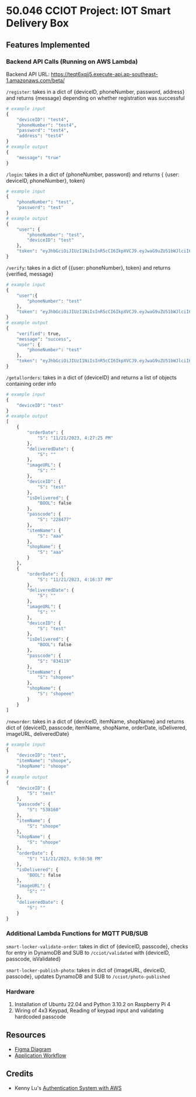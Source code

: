 # 50.046 CCIOT Project: IOT Smart Delivery Box


## Features Implemented

### Backend API Calls (Running on AWS Lambda)

Backend API URL:  https://teqt6xqjj5.execute-api.ap-southeast-1.amazonaws.com/beta/

`/register`: takes in a dict of {deviceID, phoneNumber, password, address} and returns {message} depending on whether registration was successful

```python
# example input
{
    "deviceID": "test4",
    "phoneNumber": "test4",
    "password": "test4",
    "address": "test4"
}
# example output
{
    "message": "true"
}
```

`/login`: takes in a dict of {phoneNumber, password} and returns { {user: deviceID, phoneNumber}, token}

```python
# example input
{
    "phoneNumber": "test",
    "password": "test"
}
# example output
{
    "user": {
        "phoneNumber": "test",
        "deviceID": "test"
    },
    "token": "eyJhbGciOiJIUzI1NiIsInR5cCI6IkpXVCJ9.eyJwaG9uZU51bWJlciI6InRlc3QiLCJkZXZpY2VJRCI6InRlc3QiLCJpYXQiOjE3MDA1NzQ0OTIsImV4cCI6MTcwMDU3ODA5Mn0.2YHZu6qIKU4nck9nubI0W52c1ym5hTa4Qsxcj8C69vE"
}
```

`/verify`: takes in a dict of {{user: phoneNumber}, token} and returns {verified, message}

```python
# example input
{
    "user":{
        "phoneNumber": "test"
    },
    "token": "eyJhbGciOiJIUzI1NiIsInR5cCI6IkpXVCJ9.eyJwaG9uZU51bWJlciI6InRlc3QiLCJkZXZpY2VJRCI6InRlc3QiLCJpYXQiOjE3MDA1NzQ0OTIsImV4cCI6MTcwMDU3ODA5Mn0.2YHZu6qIKU4nck9nubI0W52c1ym5hTa4Qsxcj8C69vE"
}
# example output
{
    "verified": true,
    "message": "success",
    "user": {
        "phoneNumber": "test"
    },
    "token": "eyJhbGciOiJIUzI1NiIsInR5cCI6IkpXVCJ9.eyJwaG9uZU51bWJlciI6InRlc3QiLCJkZXZpY2VJRCI6InRlc3QiLCJpYXQiOjE3MDA1NzQ0OTIsImV4cCI6MTcwMDU3ODA5Mn0.2YHZu6qIKU4nck9nubI0W52c1ym5hTa4Qsxcj8C69vE"
}
```

`/getallorders`: takes in a dict of {deviceID} and returns a list of objects containing order info

```python
# example input
{
    "deviceID": "test"
}
# example output
[
    {
        "orderDate": {
            "S": "11/21/2023, 4:27:25 PM"
        },
        "deliveredDate": {
            "S": ""
        },
        "imageURL": {
            "S": ""
        },
        "deviceID": {
            "S": "test"
        },
        "isDelivered": {
            "BOOL": false
        },
        "passcode": {
            "S": "228477"
        },
        "itemName": {
            "S": "aaa"
        },
        "shopName": {
            "S": "aaa"
        }
    },
    {
        "orderDate": {
            "S": "11/21/2023, 4:16:37 PM"
        },
        "deliveredDate": {
            "S": ""
        },
        "imageURL": {
            "S": ""
        },
        "deviceID": {
            "S": "test"
        },
        "isDelivered": {
            "BOOL": false
        },
        "passcode": {
            "S": "834119"
        },
        "itemName": {
            "S": "shopeee"
        },
        "shopName": {
            "S": "shopeee"
        }
    }
]
```

`/neworder`: takes in a dict of {deviceID, itemName, shopName} and returns dict of {deviceID, passcode, itemName, shopName, orderDate, isDelivered, imageURL, deliveredDate}

```python
# example input
{
    "deviceID": "test",
    "itemName": "shoope",
    "shopName": "shoope"
}
# example output
{
    "deviceID": {
        "S": "test"
    },
    "passcode": {
        "S": "538160"
    },
    "itemName": {
        "S": "shoope"
    },
    "shopName": {
        "S": "shoope"
    },
    "orderDate": {
        "S": "11/21/2023, 9:50:58 PM"
    },
    "isDelivered": {
        "BOOL": false
    },
    "imageURL": {
        "S": ""
    },
    "deliveredDate": {
        "S": ""
    }
}
```

### Additional Lambda Functions for MQTT PUB/SUB

`smart-locker-validate-order`: takes in dict of {deviceID, passcode}, checks for entry in DynamoDB and SUB to `/cciot/validated` with {deviceID, passcode, isValidated}

`smart-locker-publish-photo`: takes in dict of {imageURL, deviceID, passcode}, updates DynamoDB and SUB to `/cciot/photo-published`


### Hardware
1. Installation of Ubuntu 22.04 and Python 3.10.2 on Raspberry Pi 4
2. Wiring of 4x3 Keypad, Reading of keypad input and validating hardcoded passcode

## Resources
- [Figma Diagram](https://www.figma.com/file/BpAjt1A0xH5UF9vkK0eMGI/Untitled?type=design&node-id=0-1&mode=design)
- [Application Workflow](https://miro.com/app/board/uXjVNQhIkzs=/)


## Credits
- Kenny Lu's [Authentication System with AWS](https://www.youtube.com/watch?v=ReNkQ0Xkccw)
